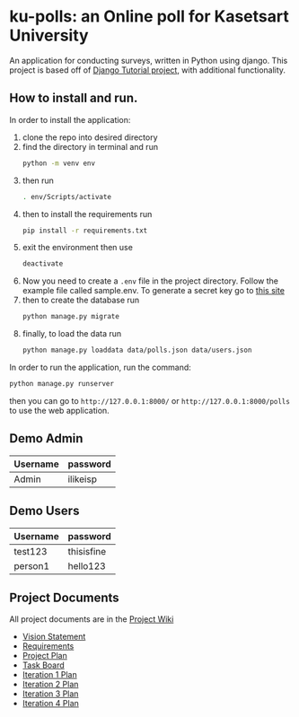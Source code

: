 # ku-polls: an Online poll for Kasetsart University

An application for conducting surveys, written in Python using django. This project is based off of [Django Tutorial project][django-tutorial],
with additional functionality.

## How to install and run.
In order to install the application:
1. clone the repo into desired directory
2. find the directory in terminal and run 
    ```sh
    python -m venv env
    ```
3. then run
    ```sh
    . env/Scripts/activate
    ```
4. then to install the requirements run
    ```sh
    pip install -r requirements.txt
    ```
5. exit the environment then use
    ```sh
    deactivate
    ```
6. Now you need to create a ```.env``` file in the project directory. Follow the example file called
sample.env. To generate a secret key go to [this site](https://djecrety.ir/)
7. then to create the database run 
    ```sh
    python manage.py migrate
    ```
8. finally, to load the data run 
    ```sh
    python manage.py loaddata data/polls.json data/users.json
    ```

In order to run the application, run the command:
```sh
python manage.py runserver
```
then you can go to `http://127.0.0.1:8000/` or `http://127.0.0.1:8000/polls` to use the web application.

## Demo Admin
| Username | password |
|----------|----------|
| Admin    | ilikeisp |

## Demo Users
| Username |  password  |
|----------|------------|
| test123  | thisisfine |
| person1  | hello123   |

##  Project Documents

All project documents are in the [Project Wiki](../../wiki/Home)

- [Vision Statement](../../wiki/Vision%20Statement)
- [Requirements](../../wiki/Requirements)
- [Project Plan](../../wiki/Software%20Development%20Plan)
- [Task Board](https://github.com/users/Halcyon905/projects/2/views/1)
- [Iteration 1 Plan](../../wiki/Iteration%201%20Plan)
- [Iteration 2 Plan](../../wiki/Iteration%202%20Plan)
- [Iteration 3 Plan](../../wiki/Iteration%203%20Plan)
- [Iteration 4 Plan](../../wiki/Iteration%204%20Plan)

[django-tutorial]: https://docs.djangoproject.com/en/4.1/intro/tutorial01/
